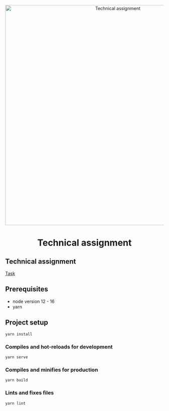 <p align="center">
  <a href="https://gist.github.com/ogurtsov/02ae77463fc21531133bb7fee7d54461">
    <img alt="Technical assignment" src="https://cityonfire.com/wp-content/uploads/2019/10/technical.jpg" width="700" />
  </a>
</p>
<h1 align="center">
  Technical assignment
</h1>

## Technical assignment
[Task](https://gist.github.com/ogurtsov/02ae77463fc21531133bb7fee7d54461)

## Prerequisites
- node version 12 - 16
- yarn

## Project setup
```
yarn install
```

### Compiles and hot-reloads for development
```
yarn serve
```

### Compiles and minifies for production
```
yarn build
```

### Lints and fixes files
```
yarn lint
```
